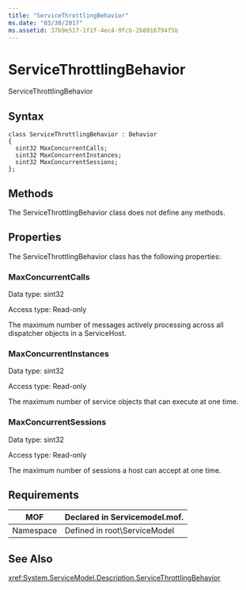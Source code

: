 ```yaml
---
title: "ServiceThrottlingBehavior"
ms.date: "03/30/2017"
ms.assetid: 37b9e517-1f1f-4ec4-9fcb-2b8016794f5b
---
```

# ServiceThrottlingBehavior
ServiceThrottlingBehavior  

## Syntax  

```  
class ServiceThrottlingBehavior : Behavior  
{  
  sint32 MaxConcurrentCalls;  
  sint32 MaxConcurrentInstances;  
  sint32 MaxConcurrentSessions;  
};  
```  

## Methods  
 The ServiceThrottlingBehavior class does not define any methods.  

## Properties  
 The ServiceThrottlingBehavior class has the following properties:  

### MaxConcurrentCalls  
 Data type: sint32  

 Access type: Read-only  

 The maximum number of messages actively processing across all dispatcher objects in a ServiceHost.  

### MaxConcurrentInstances  
 Data type: sint32  

 Access type: Read-only  

 The maximum number of service objects that can execute at one time.  

### MaxConcurrentSessions  
 Data type: sint32  

 Access type: Read-only  

 The maximum number of sessions a host can accept at one time.  

## Requirements  


|MOF|Declared in Servicemodel.mof.|  
|---------|-----------------------------------|  
|Namespace|Defined in root\ServiceModel|  

## See Also  
 <xref:System.ServiceModel.Description.ServiceThrottlingBehavior>
